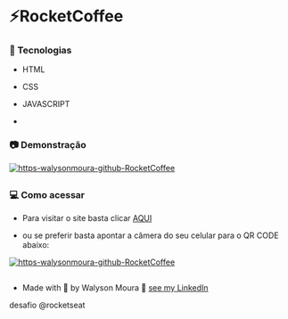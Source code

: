 # ⚡RocketCoffee

### :rocket: Tecnologias

<p align="justify">

- HTML

- CSS

- JAVASCRIPT

- 

</p>

### :camera: Demonstração

<p align="center">

<a href="https://walysonmoura.github.io/NFT-card/"><img src="./assets/img/preview.png" alt="https-walysonmoura-github-RocketCoffee" border="0"></a>

##

</p>

### 💻 Como acessar

<p align="justify">

-  Para visitar o site basta clicar <a href="https://walysonmoura.github.io/RocketCoffe/" target="_blank">AQUI</a>

-  ou se preferir basta apontar a câmera do seu celular para o QR CODE abaixo:

</p>

<p align="center">

<a href="https://walysonmoura.github.io/RocketCoffe/"><img src="assets/img/qr.png" alt="https-walysonmoura-github-RocketCoffee" border="0"></a>

</p>

##

 -  Made with 💙 by Walyson Moura 👋 <a href="https://www.linkedin.com/in/walyson-moura-302562218" target="_blank">see my LinkedIn</a>

 desafio @rocketseat
